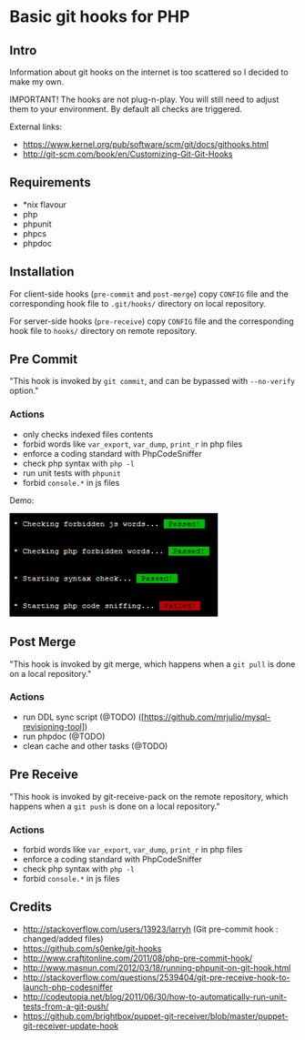 # Basic git hooks for PHP


## Intro

Information about git hooks on the internet is too scattered so I decided to make my own.

IMPORTANT! The hooks are not plug-n-play.
You will still need to adjust them to your environment.
By default all checks are triggered.

External links:
- https://www.kernel.org/pub/software/scm/git/docs/githooks.html
- http://git-scm.com/book/en/Customizing-Git-Git-Hooks


## Requirements

- *nix flavour
- php
- phpunit
- phpcs
- phpdoc


## Installation

For client-side hooks (`pre-commit` and `post-merge`) 
copy `CONFIG` file and the corresponding hook file to `.git/hooks/` directory on local repository.

For server-side hooks (`pre-receive`)
copy `CONFIG` file and the corresponding hook file to `hooks/` directory on remote repository.


## Pre Commit

"This hook is invoked by `git commit`, and can be bypassed with `--no-verify` option."

### Actions
- only checks indexed files contents
- forbid words like `var_export`, `var_dump`, `print_r` in php files
- enforce a coding standard with PhpCodeSniffer
- check php syntax with `php -l`
- run unit tests with `phpunit`
- forbid `console.*` in js files

Demo:

![Demo](demo.png "Pre commit demo")


## Post Merge

"This hook is invoked by git merge, which happens when a `git pull` is done on a local repository."

### Actions
- run DDL sync script (@TODO) ([https://github.com/mrjulio/mysql-revisioning-tool])
- run phpdoc (@TODO)
- clean cache and other tasks (@TODO)


## Pre Receive

"This hook is invoked by git-receive-pack on the remote repository, which happens when a `git push` 
is done on a local repository."

### Actions
- forbid words like `var_export`, `var_dump`, `print_r` in php files
- enforce a coding standard with PhpCodeSniffer
- check php syntax with `php -l`
- forbid `console.*` in js files


## Credits

- http://stackoverflow.com/users/13923/larryh (Git pre-commit hook : changed/added files)
- https://github.com/s0enke/git-hooks
- http://www.craftitonline.com/2011/08/php-pre-commit-hook/
- http://www.masnun.com/2012/03/18/running-phpunit-on-git-hook.html
- http://stackoverflow.com/questions/2539404/git-pre-receive-hook-to-launch-php-codesniffer
- http://codeutopia.net/blog/2011/06/30/how-to-automatically-run-unit-tests-from-a-git-push/
- https://github.com/brightbox/puppet-git-receiver/blob/master/puppet-git-receiver-update-hook
